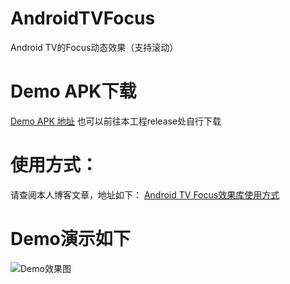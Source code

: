 # AndroidTVFocus
Android TV的Focus动态效果（支持滚动）
# Demo APK下载
[Demo APK 地址](https://github.com/RyanHuen/AndroidTVFocus/releases/download/v1.0.0/demo_apk.apk)
也可以前往本工程release处自行下载
# 使用方式：
请查阅本人博客文章，地址如下：
[Android TV Focus效果库使用方式](http://www.ryanhuen.tech/blog/article/39/)
# Demo演示如下
![Demo效果图](http://olns0cxf5.bkt.clouddn.com/blog/article/android/app/whole_display.gif)
